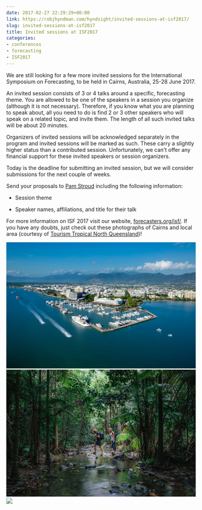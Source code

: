 ```yaml
---
date: 2017-02-27 22:29:29+00:00
link: https://robjhyndman.com/hyndsight/invited-sessions-at-isf2017/
slug: invited-sessions-at-isf2017
title: Invited sessions at ISF2017
categories:
- conferences
- forecasting
- ISF2017
---
```


We are still looking for a few more invited sessions for the International Symposium on Forecasting, to be held in Cairns, Australia, 25-28 June 2017.<!-- more -->

An invited session consists of 3 or 4 talks around a specific, forecasting theme. You are allowed to be one of the speakers in a session you organize (although it is not necessary). Therefore, if you know what you are planning to speak about, all you need to do is find 2 or 3 other speakers who will speak on a related topic, and invite them. The length of all such invited talks will be about 20 minutes.

Organizers of invited sessions will be acknowledged separately in the program and invited sessions will be marked as such. These carry a slightly higher status than a contributed session. Unfortunately, we can't offer any financial support for these invited speakers or session organizers.

Today is the deadline for submitting an invited session, but we will consider submissions for the next couple of weeks.

Send your proposals to [Pam Stroud](mailto:pamstroud@forecasters.org?subject=ISF%202017%20-%20Organized%20Session) including the following information:




  * Session theme


  * Speaker names, affiliations, and title for their talk


For more information on ISF 2017 visit our website, [forecasters.org/isf/](http://forecasters.org/isf/). If you have any doubts, just check out these photographs of Cairns and local area (courtesy of [Tourism Tropical North Queensland](http://ttnq.org.au))!

![](/files/Tourism-Tropical-North-Queensland-66l28xgrgRiCbMb.resized.jpg)
![](/files/Tourism-Tropical-North-Queensland-0SSPMGFDgxxVhbE.resized.resized.jpg)
![](http://dmxhl5sgly8nk.cloudfront.net/dst_53/large/large_Tourism-Tropical-North-Queensland-PFHnoeEe6StYw6H.jpg)
